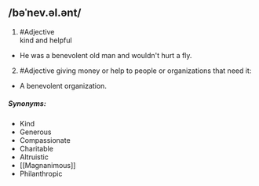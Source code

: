 ## /bəˈnev.əl.ənt/
1. #Adjective  
kind and helpful

- He was a benevolent old man and wouldn't hurt a fly.

2. #Adjective 
giving money or help to people or organizations that need it:

- A benevolent organization.

##### Synonyms:
- Kind
- Generous
- Compassionate
- Charitable
- Altruistic
- [[Magnanimous]]
- Philanthropic